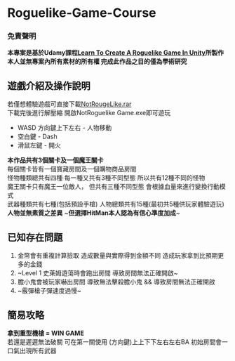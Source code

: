 # Roguelike-Game-Course
 
### 免責聲明 
**本專案是基於Udamy課程[Learn To Create A Roguelike Game In Unity](https://www.udemy.com/course/unityroguelike/)所製作  <br />
本人並無專案內所有素材的所有權 完成此作品之目的僅為學術研究**

## 遊戲介紹及操作說明

若僅想體驗遊戲可直接下載[NotRougeLike.rar](https://github.com/TianRy1337/Roguelike-Game-Course/raw/master/NotRougeLike.rar)  <br/>
下載完後進行解壓縮 開啟NotRoguelike Game.exe即可遊玩
* WASD 方向鍵上下左右 - 人物移動
* 空白鍵 - Dash
* 滑鼠左鍵 - 開火 

**本作品共有3個關卡及一個魔王關卡  <br/>**
每個關卡皆有一個寶藏房間及一個購物商品房間  <br/>
怪物種類總共有四種 每一種又共有3種不同型態 所以共有12種不同的怪物  <br/>
魔王關卡只有魔王一位敵人， 但共有三種不同型態 會根據血量來進行變換行動模式  <br/>
武器種類共有七種(包括預設手槍) 人物總類共有15種(最初共5種供玩家體驗遊玩)  <br/>
**人物並無素質之差異** ~**但選擇HitMan本人認為有信心準度加成**~

## 已知存在問題
1. 金幣會有重複計算撿取 造成數量與實際得到金額不同 造成玩家拿到比預期更多的金錢
2. ~Level 1 史萊姆遊蕩時會跑出房間 導致房間無法正確開啟~
3. 膽小鬼會被玩家嚇出房間 導致無法擊殺膽小鬼 && 導致房間無法正確開啟
4. ~霰彈槍子彈速度過慢~

## 簡易攻略
**拿到重型機槍 = WIN GAME**   <br/>
若還是遲遲無法破關 可在第一關使用 (方向鍵)上上下下左右左右BA 初始房間會一口氣出現所有武器
